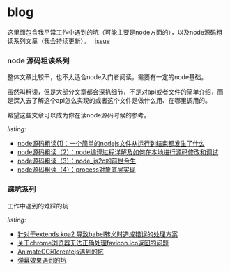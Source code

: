 # blog
这里面包含我平常工作中遇到的坑（可能主要是node方面的），以及node源码粗读系列文章（我会持续更新）。  
[issue](https://github.com/xtx1130/blog/issues)

### node 源码粗读系列
整体文章比较干，也不太适合node入门者阅读，需要有一定的node基础。

虽然叫粗读，但是大部分文章都会深扒细节，不是对api或者文件的简单介绍，而是深入去了解这个api怎么实现的或者这个文件是做什么用、在哪里调用的。

希望这些文章可以成为你在读node源码时候的参考。

*listing:*  
- [node源码粗读(1)：一个简单的nodejs文件从运行到结束都发生了什么](https://github.com/xtx1130/blog/issues/5)
- [node源码粗读（2）：node编译过程详解及如何在本地进行源码修改和调试](https://github.com/xtx1130/blog/issues/9)
- [node源码粗读（3）：node_js2c的前世今生](https://github.com/xtx1130/blog/issues/10)
- [node源码粗读（4）：process对象底层实现](https://github.com/xtx1130/blog/issues/12)

### 踩坑系列
工作中遇到的难踩的坑

*listing:*
- [针对于extends koa2 导致babel转义时造成错误的处理方案](https://github.com/xtx1130/blog/issues/1)
- [关于chrome浏览器无法正确处理favicon.ico返回的问题](https://github.com/xtx1130/blog/issues/3)
- [AnimateCC和createjs遇到的坑](https://github.com/xtx1130/blog/issues/11)
- [弹幕效果遇到的坑](https://github.com/xtx1130/blog/issues/13)
